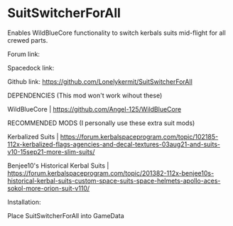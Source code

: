 # SuitSwitcherForAll

Enables WildBlueCore functionality to switch kerbals suits mid-flight for all crewed parts.


Forum link: 

Spacedock link:

Github link: https://github.com/Lonelykermit/SuitSwitcherForAll 



DEPENDENCIES (This mod won't work wihout these) 

  WildBlueCore | https://github.com/Angel-125/WildBlueCore 
  
  

RECOMMENDED MODS (I personally use these extra suit mods) 

  Kerbalized Suits | https://forum.kerbalspaceprogram.com/topic/102185-112x-kerbalized-flags-agencies-and-decal-textures-03aug21-and-suits-v10-15sep21-more-slim-suits/ 
  
  Benjee10's Historical Kerbal Suits | https://forum.kerbalspaceprogram.com/topic/201382-112x-benjee10s-historical-kerbal-suits-custom-space-suits-space-helmets-apollo-aces-sokol-more-orion-suit-v110/ 
  
  

Installation: 

  Place SuitSwitcherForAll into GameData  
